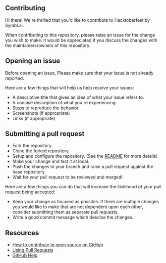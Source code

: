 ## Contributing

Hi there! We're thrilled that you'd like to contribute to Hacktoberfest by Symbl.ai.

When contributing to this repository, please raise an issue for the change you wish to make. It would be appreciated if you discuss the changes with the maintainers/owners of this repository.

## Opening an issue

Before opening an issue, Please make sure that your issue is not already reported.

Here are a few things that will help us help resolve your issues:

- A descriptive title that gives an idea of what your issue refers to.
- A concise description of what you're experiencing.
- Steps to reproduce the behavior.
- Screenshots (if appropriate)
- Links (if appropriate)

## Submitting a pull request

- Fork the repository.
- Clone the forked repository.
- Setup and configure the repository. (See the [README](README.md) for more details)
- Make your change and test it at local.
- Push the changes to your branch and raise a pull request against the base repository.
- Wait for your pull request to be reviewed and merged!


Here are a few things you can do that will increase the likelihood of your pull request being accepted:

- Keep your change as focused as possible. If there are multiple changes you would like to make that are not dependent upon each other, consider submitting them as separate pull requests.
- Write a good commit message which descibe the changes.

## Resources

- [How to contribute to open source on GitHub](https://guides.github.com/activities/contributing-to-open-source/)
- [Using Pull Requests](https://help.github.com/articles/using-pull-requests/)
- [GitHub Help](https://help.github.com)